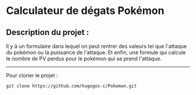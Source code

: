 # Calculateur de dégats Pokémon

## Description du projet :

Il y à un formulaire dans lequel on peut rentrer des valeurs tel que l'attaque du pokémon ou la puissance de l'attaque. Et enfin, une formule qui calcule le nombre de PV perdus pour le pokémon qui se prend l'attaque.

---
Pour cloner le projet :

`git clone https://github.com/hugogos-c/Pokemon.git`